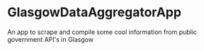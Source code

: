 # GlasgowDataAggregatorApp
An app to scrape and compile some cool information from public government API's in Glasgow
